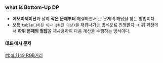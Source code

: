### what is Bottom-Up DP

- **메모이제이션**과 달리 **작은 문제부터** 해결하면서 큰 문제의 해답을 찾는 방법이다.
- 보통 `table(1차원 이나 2차원 이상)`을 채워나가는 방식으로 진행한다
  &rarr; 위 과정에서 **하위 문제의 정답**을 재사용하여
         다음 계산을 수행하는 방식이다.

#### 대표 예시 문제
[#boj_1149 RGB거리](../../실버/boj1149_RGB거리.md)
